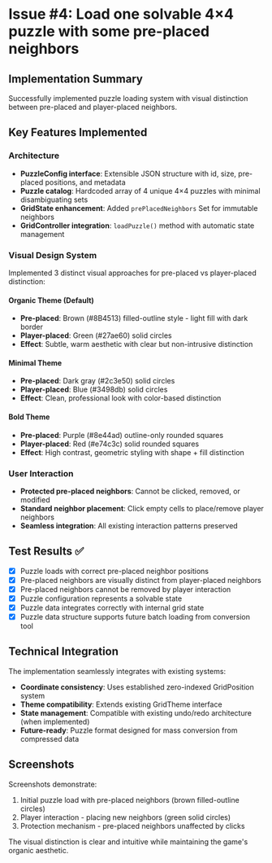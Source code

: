 # Issue #4: Load one solvable 4×4 puzzle with some pre-placed neighbors

## Implementation Summary  

Successfully implemented puzzle loading system with visual distinction between pre-placed and player-placed neighbors.

## Key Features Implemented

### Architecture  
- **PuzzleConfig interface**: Extensible JSON structure with id, size, pre-placed positions, and metadata
- **Puzzle catalog**: Hardcoded array of 4 unique 4×4 puzzles with minimal disambiguating sets
- **GridState enhancement**: Added `prePlacedNeighbors` Set for immutable neighbors
- **GridController integration**: `loadPuzzle()` method with automatic state management

### Visual Design System
Implemented 3 distinct visual approaches for pre-placed vs player-placed distinction:

#### Organic Theme (Default)
- **Pre-placed**: Brown (#8B4513) filled-outline style - light fill with dark border
- **Player-placed**: Green (#27ae60) solid circles  
- **Effect**: Subtle, warm aesthetic with clear but non-intrusive distinction

#### Minimal Theme  
- **Pre-placed**: Dark gray (#2c3e50) solid circles
- **Player-placed**: Blue (#3498db) solid circles
- **Effect**: Clean, professional look with color-based distinction

#### Bold Theme
- **Pre-placed**: Purple (#8e44ad) outline-only rounded squares  
- **Player-placed**: Red (#e74c3c) solid rounded squares
- **Effect**: High contrast, geometric styling with shape + fill distinction

### User Interaction
- **Protected pre-placed neighbors**: Cannot be clicked, removed, or modified
- **Standard neighbor placement**: Click empty cells to place/remove player neighbors  
- **Seamless integration**: All existing interaction patterns preserved

## Test Results ✅

- [x] Puzzle loads with correct pre-placed neighbor positions
- [x] Pre-placed neighbors are visually distinct from player-placed neighbors  
- [x] Pre-placed neighbors cannot be removed by player interaction
- [x] Puzzle configuration represents a solvable state
- [x] Puzzle data integrates correctly with internal grid state
- [x] Puzzle data structure supports future batch loading from conversion tool

## Technical Integration

The implementation seamlessly integrates with existing systems:
- **Coordinate consistency**: Uses established zero-indexed GridPosition system
- **Theme compatibility**: Extends existing GridTheme interface 
- **State management**: Compatible with existing undo/redo architecture (when implemented)
- **Future-ready**: Puzzle format designed for mass conversion from compressed data

## Screenshots

Screenshots demonstrate:
1. Initial puzzle load with pre-placed neighbors (brown filled-outline circles)
2. Player interaction - placing new neighbors (green solid circles)  
3. Protection mechanism - pre-placed neighbors unaffected by clicks

The visual distinction is clear and intuitive while maintaining the game's organic aesthetic.